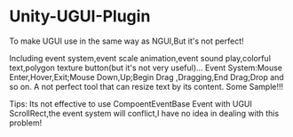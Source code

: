 # Unity-UGUI-Plugin
To make UGUI use in the same way as NGUI,But it's not perfect!

Including event system,event scale animation,event sound play,colorful text,polygon texture button(but it's not very useful)...
Event System:Mouse Enter,Hover,Exit;Mouse Down,Up;Begin Drag ,Dragging,End Drag;Drop and so on.
A not perfect tool that can resize text by its content.
Some Sample!!!

Tips:
  Its not effective to use CompoentEventBase Event with UGUI ScrollRect,the event system will conflict,I have no idea in dealing with this problem!
